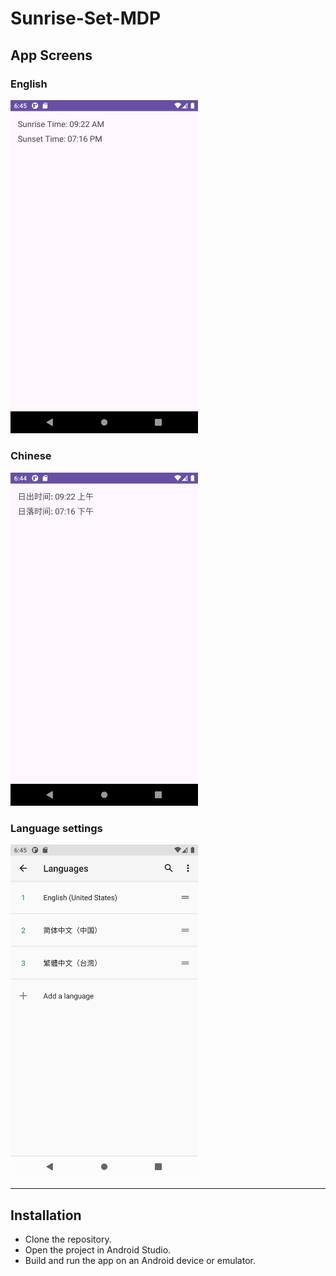 # Sunrise-Set-MDP


## App Screens

### English
<img src="screenshots/0_en.png" width="300" height="auto"/>

### Chinese
<img src="screenshots/1_zh.png" width="300" height="auto"/>

### Language settings
<img src="screenshots/2_language.png" width="300" height="auto"/>

<hr>

## Installation
- Clone the repository.
- Open the project in Android Studio.
- Build and run the app on an Android device or emulator.


